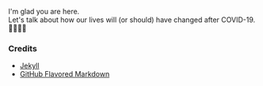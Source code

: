 I'm glad you are here.  
Let's talk about how our lives will (or should) have changed after COVID-19.  :woman_juggling::man_juggling:

### Credits
- [Jekyll](https://jekyllrb.com/)
- [GitHub Flavored Markdown](https://guides.github.com/features/mastering-markdown/)
